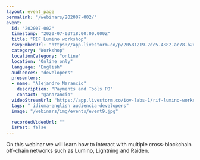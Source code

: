 ```yaml
---
layout: event_page
permalink: "/webinars/202007-002/"
event:
  id: "202007-002"
  timestamp: "2020-07-03T18:00:00.000Z"
  title: "RIF Lumino workshop"
  rsvpEmbedUrl: "https://app.livestorm.co/p/20581219-2dc5-4382-ac78-b2e06a7c0101/form"
  category: "Workshop"
  locationCategory: "online"
  location: "Online only"
  language: "English"
  audiences: "developers"
  presenters:
  - name: "Alejandro Narancio"
    description: "Payments and Tools PO"
    contact: "@anarancio"
  videoStreamUrl: "https://app.livestorm.co/iov-labs-1/rif-lumino-workshop"
  tags: " idioma-english audiencia-developers"
  image: "/webinars/img/events/event9.jpg"

  recordedVideoUrl: ""
  isPast: false
---
```



On this webinar we will learn how to interact with multiple cross-blockchain off-chain networks such as Lumino, Lightning and Raiden.

